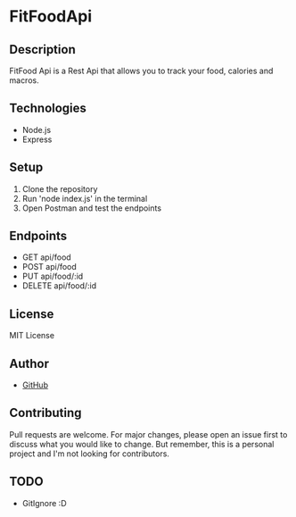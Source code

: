 # FitFoodApi

## Description
FitFood Api is a Rest Api that allows you to track your food, calories and macros. 

## Technologies
- Node.js
- Express

## Setup
1. Clone the repository
2. Run 'node index.js' in the terminal
3. Open Postman and test the endpoints

## Endpoints
- GET api/food
- POST api/food
- PUT api/food/:id
- DELETE api/food/:id

## License
MIT License

## Author
- [GitHub](https://github.com/louire)

## Contributing
Pull requests are welcome. For major changes, please open an issue first to discuss what you would like to change. But remember, this is a personal project and I'm not looking for contributors.

## TODO
- GitIgnore :D
